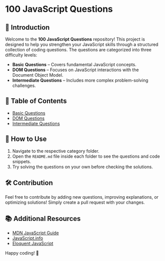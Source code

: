 # 100 JavaScript Questions

## 📌 Introduction
Welcome to the **100 JavaScript Questions** repository! This project is designed to help you strengthen your JavaScript skills through a structured collection of coding questions. The questions are categorized into three difficulty levels:

- **Basic Questions** – Covers fundamental JavaScript concepts.
- **DOM Questions** – Focuses on JavaScript interactions with the Document Object Model.
- **Intermediate Questions** – Includes more complex problem-solving challenges.

## 📑 Table of Contents
- [Basic Questions](./Basic_Questions/README.md)
- [DOM Questions](./DOM_Questions/README.md)
- [Intermediate Questions](./Intermediate_Questions/README.md)

## 🚀 How to Use
1. Navigate to the respective category folder.
2. Open the `README.md` file inside each folder to see the questions and code snippets.
3. Try solving the questions on your own before checking the solutions.

## 🛠 Contribution
Feel free to contribute by adding new questions, improving explanations, or optimizing solutions! Simply create a pull request with your changes.

## 📚 Additional Resources
- [MDN JavaScript Guide](https://developer.mozilla.org/en-US/docs/Web/JavaScript/Guide)
- [JavaScript.info](https://javascript.info/)
- [Eloquent JavaScript](https://eloquentjavascript.net/)

Happy coding! 🎉
